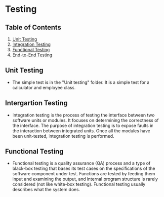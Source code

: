 # Testing #

## Table of Contents
1. [Unit Testing](#unit-testing)
2. [Integration Testing](#integration-testing)
3. [Functional Testing](#functional-testing)
4. [End-to-End Testing](#end-to-end-testing)

## Unit Testing
- The simple test is in the "Unit testing" folder. It is a simple test for a calculator and employee class.
## Intergartion Testing
- Integration testing is the process of testing the interface between two software units or modules. It focuses on determining the correctness of the interface. The purpose of integration testing is to expose faults in the interaction between integrated units. Once all the modules have been unit-tested, integration testing is performed.

## Functional Testing
- Functional testing is a quality assurance (QA) process and a type of black-box testing that bases its test cases on the specifications of the software component under test. Functions are tested by feeding them input and examining the output, and internal program structure is rarely considered (not like white-box testing). Functional testing usually describes what the system does.